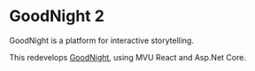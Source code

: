 # GoodNight 2

GoodNight is a platform for interactive storytelling.

This redevelops [GoodNight](https://github.com/fbuether/GoodNight), using MVU React and Asp.Net Core.

